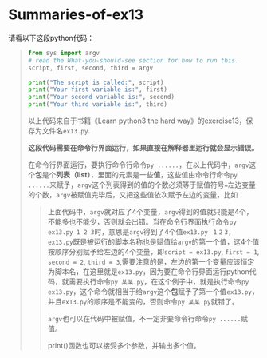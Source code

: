 # Summaries-of-ex13

请看以下这段python代码：

> ```py
> from sys import argv
> # read the What-you-should-see section for how to run this.
> script, first, second, third = argv
> 
> print("The script is called:", script)
> print("Your first variable is:", first)
> print("Your second variable is:", second)
> print("Your third variable is:", third)
> ```
>
> 以上代码来自于书籍《Learn python3 the hard way》的exercise13，保存为文件名`ex13.py`.
>
> **这段代码需要在命令行界面运行，如果直接在解释器里运行就会显示错误。**
>
> 在命令行界面运行，要执行命令行命令`py ......`，在以上代码中，`argv`这个**包**是个**列表（list）**，里面的元素是一些**值**，这些值由命令行命令`py ......`来赋予，`argv`这个列表得到的值的个数必须等于赋值符号`=`左边变量的个数，`argv`被赋值完毕后，又把这些值依次赋予左边的变量，比如：
>
> > 上面代码中，`argv`就对应了4个变量，`argv`得到的值就只能是4个，不能多也不能少，否则就会出错。当在命令行界面执行命令`py ex13.py 1 2 3`时，意思是`argv`得到了4个值`ex13.py ` `1` `2` `3`，`ex13.py`既是被运行的脚本名称也是赋值给`argv`的第一个值，这4个值按顺序分别赋予给左边的4个变量，即`script = ex13.py`, `first = 1`, `second = 2`, `third = 3`,需要注意的是，左边的第一个变量应该恒定为脚本名，在这里就是`ex13.py`，因为要在命令行界面运行python代码，就需要执行命令`py 某某.py`，在这个例子中，就是执行命令`py ex13.py`，这个命令就相当于给`argv`这个**包**赋予了第一个值`ex13.py`，并且`ex13.py`的顺序是不能变的，否则命令`py 某某.py`就错了。
> >
> > `argv`也可以在代码中被赋值，不一定非要命令行命令`py ......`赋值。
> >
> > print()函数也可以接受多个参数，并输出多个值。

